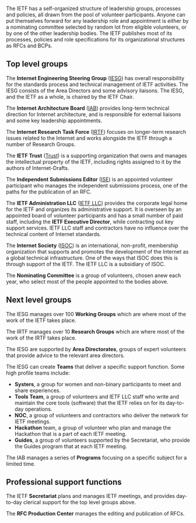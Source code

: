 The IETF has a self-organized structure of leadership groups, processes and policies, all drawn from the pool of volunteer participants. Anyone can put themselves forward for any leadership role and appointment is either by a nominating committee selected by random lot from eligible volunteers, or by one of the other leadership bodies. The IETF publishes most of its processes, policies and role specifications for its organizational structures as RFCs and BCPs.

## Top level groups

The **Internet Engineering Steering Group** ([IESG](https://www.ietf.org/about/groups/iesg/)) has overall responsibility for the standards process and technical management of IETF activities. The IESG consists of the Area Directors and some advisory liaisons. The IESG, and the IETF as a whole, is chaired by the IETF Chair.

The **Internet Architecture Board** ([IAB](https://www.iab.org)) provides long-term technical direction for Internet architecture, and is responsible for external liaisons and some key leadership appointments.

The **Internet Research Task Force** ([IRTF](https://irtf.org)) focuses on longer-term research issues related to the Internet and works alongside the IETF through a number of Research Groups.

The **IETF Trust** ([Trust](https://trustee.ietf.org)) is a supporting organization that owns and manages the intellectual property of the IETF, including rights assigned to it by the authors of Internet-Drafts.

The **Independent Submissions Editor** ([ISE](https://www.rfc-editor.org/about/independent/)) is an appointed volunteer participant who manages the independent submissions process, one of the paths for the publication of an RFC.

The **IETF Administration LLC** ([IETF LLC](https://www.ietf.org/about/administration/)) provides the corporate legal home for the IETF and organizes its administrative support. It is overseen by an appointed board of volunteer participants and has a small number of paid staff, including the **IETF Executive Director**, while contracting out key support services. IETF LLC staff and contractors have no influence over the technical content of Internet standards.

The **Internet Society** ([ISOC](https://www.internetsociety.org)) is an international, non-profit, membership organization that supports and promotes the development of the Internet as a global technical infrastructure. One of the ways that ISOC does this is through support of the IETF. The IETF LLC is a subsidiary of ISOC.

The **Nominating Committee** is a group of volunteers, chosen anew each year, who select most of the people appointed to the bodies above.

## Next level groups

The IESG manages over 100 **Working Groups** which are where most of the work of the IETF takes place.

The IRTF manages over 10 **Research Groups** which are where most of the work of the IRTF takes place.

The IESG are supported by **Area Directorates**, groups of expert volunteers that provide advice to the relevant area directors.

The IESG can create **Teams** that deliver a specific support function.  Some high profile teams include:
  * **Systers**, a group for women and non-binary participants to meet and share experiences.
  * **Tools Team**, a group of volunteers and IETF LLC staff who write and maintain the core tools (software) that the IETF relies on for its day-to-day operations.
  * **NOC**, a group of volunteers and contractors who deliver the network for IETF meetings.
  * **Hackathon** team, a group of volunteer who plan and manage the Hackathon that is a part of each IETF meeting.
  * **Guides**, a group of volunteers supported by the Secretariat, who provide the Guides program that at each IETF meeting.

The IAB manages a series of **Programs** focusing on a specific subject for a limited time.

## Professional support functions

The IETF **Secretariat** plans and manages IETF meetings, and provides day-to-day clerical support for the top level groups above.  

The **RFC Production Center** manages the editing and publication of RFCs.